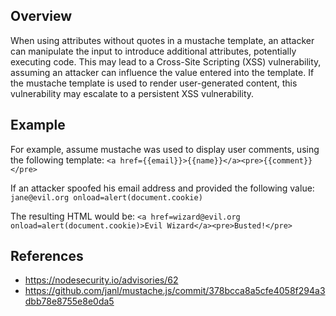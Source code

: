 ## Overview
When using attributes without quotes in a mustache template, an attacker can manipulate the input to introduce additional attributes, potentially executing code. This may lead to a Cross-Site Scripting (XSS) vulnerability, assuming an attacker can influence the value entered into the template. If the mustache template is used to render user-generated content, this vulnerability may escalate to a persistent XSS vulnerability.

## Example
For example, assume mustache was used to display user comments, using the following template: 
`<a href={{email}}>{{name}}</a><pre>{{comment}}</pre>`

If an attacker spoofed his email address and provided the following value: 
`jane@evil.org onload=alert(document.cookie)`

The resulting HTML would be: 
`<a href=wizard@evil.org onload=alert(document.cookie)>Evil Wizard</a><pre>Busted!</pre>`

## References
- https://nodesecurity.io/advisories/62
- https://github.com/janl/mustache.js/commit/378bcca8a5cfe4058f294a3dbb78e8755e8e0da5
